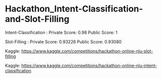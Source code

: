 # Hackathon_Intent-Classification-and-Slot-Filling

Intent-Classification : Private Score: 0.98 Public Score: 1

Slot-Filling : Private Score: 0.93226 Public Score: 0.93080

Kaggle: https://www.kaggle.com/competitions/hackathon-online-nlu-slot-filling

Kaggle: https://www.kaggle.com/competitions/hackathon-online-nlu-intent-classification
